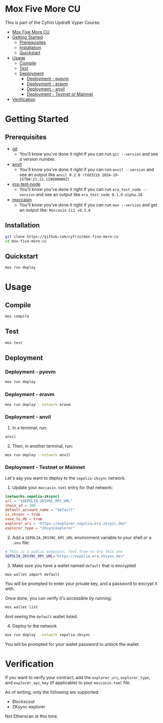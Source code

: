 # Mox Five More CU

This is part of the Cyfrin Updraft Vyper Course. 

- [Mox Five More CU](#mox-five-more-cu)
- [Getting Started](#getting-started)
  - [Prerequisites](#prerequisites)
  - [Installation](#installation)
  - [Quickstart](#quickstart)
- [Usage](#usage)
  - [Compile](#compile)
  - [Test](#test)
  - [Deployment](#deployment)
    - [Deployment - pyevm](#deployment---pyevm)
    - [Deployment - eravm](#deployment---eravm)
    - [Deployment - anvil](#deployment---anvil)
    - [Deployment - Testnet or Mainnet](#deployment---testnet-or-mainnet)
- [Verification](#verification)


# Getting Started

## Prerequisites

- [git](https://git-scm.com/)
  - You'll know you've done it right if you can run `git --version` and see a version number.
- [anvil](https://book.getfoundry.sh/anvil/)
  - You'll know you've done it right if you can run `anvil --version` and see an output like `anvil 0.2.0 (fdd321b 2024-10-15T00:21:13.119600000Z)`
- [era-test-node](https://github.com/matter-labs/era-test-node)
  - You'll know you've done it right if you can run `era_test_node --version` and see an output like `era_test_node 0.1.0-alpha.28`
- [moccasin](https://github.com/Cyfrin/moccasin)
  - You'll know you've done it right if you can run `mox --version` and get an output like: `Moccasin CLI v0.3.0`

## Installation

```bash
git clone https://github.com/cyfrin/mox-five-more-cu
cd mox-five-more-cu
```

## Quickstart

```bash
mox run deploy 
```

# Usage

## Compile

```bash
mox compile
```

## Test

```bash
mox test
```

## Deployment

### Deployment - pyevm

```bash
mox run deploy
```

### Deployment - eravm

```bash
mox run deploy --network eravm
```

### Deployment - anvil 

1. In a terminal, run:

```bash
anvil
```

2. Then, in another terminal, run:

```bash
mox run deploy --network anvil
```

### Deployment - Testnet or Mainnet

Let's say you want to deploy to the `sepolia-zksync` network. 

1. Update your `moccasin.toml` entry for that network:

```toml
[networks.sepolia-zksync]
url = "$SEPOLIA_ZKSYNC_RPC_URL"
chain_id = 300
default_account_name = "default"
is_zksync = true
save_to_db = true
explorer_uri = "https://explorer.sepolia.era.zksync.dev"
explorer_type = "zksyncexplorer"
```

2. Add a `SEPOLIA_ZKSYNC_RPC_URL` environment variable to your shell or a `.env` file:

```bash
# This is a public endpoint, feel free to try this one
SEPOLIA_ZKSYNC_RPC_URL="https://sepolia.era.zksync.dev"
```

3. Make sure you have a wallet named `default` that is encrypted

```bash
mox wallet import default
```

You will be prompted to enter your private key, and a password to encrypt it with.

Once done, you can verify it's accessible by running:

```bash
mox wallet list
```

And seeing the `default` wallet listed.

4. Deploy to the network

```bash
mox run deploy --network sepolia-zksync
```

You will be prompted for your wallet password to unlock the wallet.

# Verification

If you want to verify your contract, add the `explorer_uri`, `explorer_type`, and `explorer_api_key` (if applicable) to your `moccasin.toml` file.

As of writing, only the following are supported:

- Blockscout
- ZKsync explorer

Not Etherscan at this time. 
